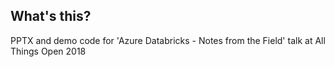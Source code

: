 ## What's this?

PPTX and demo code for 'Azure Databricks - Notes from the Field' talk at All Things Open 2018
